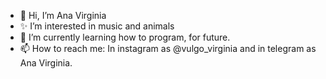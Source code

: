 - 👋 Hi, I’m Ana Virginia
- ✨ I’m interested in music and animals
- 🌱 I’m currently learning how to program, for future.
- 📫 How to reach me: In instagram as @vulgo_virginia and in telegram as Ana Virginia.

<!---
VulgoVirginia/VulgoVirginia is a ✨ special ✨ repository because its `README.md` (this file) appears on your GitHub profile.
You can click the Preview link to take a look at your changes.
--->

